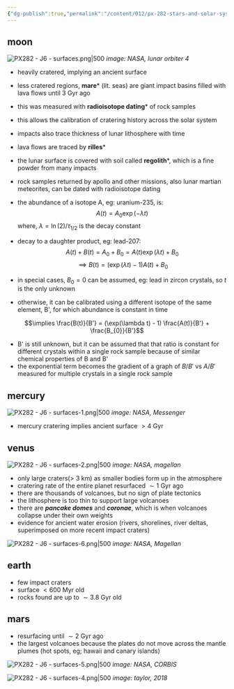 ```yaml
---
{"dg-publish":true,"permalink":"/content/012/px-282-stars-and-solar-system/term-2-solar-system/j-terrestrial-planets/px-282-j6-surfaces/","noteIcon":"1","created":"2025-01-31T16:23:21.305+00:00","updated":"2025-05-09T11:18:44.836+01:00"}
---
```


## moon

![PX282 - J6 - surfaces.png|500](/img/user/pics/PX282%20-%20J6%20-%20surfaces.png)
*image: NASA, lunar orbiter 4*

- heavily cratered, implying an ancient surface
- less cratered regions, **mare*** (lit. seas) are giant impact basins filled with lava flows until $3$ Gyr ago
- this was measured with **radioisotope dating*** of rock samples
- this allows the calibration of cratering history across the solar system
- impacts also trace thickness of lunar lithosphere with time
- lava flows are traced by **rilles***
- the lunar surface is covered with soil called **regolith***, which is a fine powder from many impacts
- rock samples returned by apollo and other missions, also lunar martian meteorites, can be dated with radioisotope dating
- the abundance of a isotope A, eg: uranium-235, is:
$$A(t) = A_{0} \exp(-\lambda t)$$
	where, $\lambda = \ln(2)/\tau_{1/2}$ is the decay constant

- decay to a daughter product, eg: lead-207:
$$A(t) + B(t) = A_{0} + B_{0} = A(t) \exp(\lambda t) + B_{0}$$
$$\implies B(t) = (\exp(\lambda t) - 1) A(t) + B_{0}$$

- in special cases, $B_{0} = 0$ can be assumed, eg: lead in zircon crystals, so $t$ is the only unknown
- otherwise, it can be calibrated using a different isotope of the same element, B', for which abundance is constant in time

$$\implies \frac{B(t)}{B'} = (\exp(\lambda t) - 1) \frac{A(t)}{B'} + \frac{B_{0}}{B'}$$
- B' is still unknown, but it can be assumed that that ratio is constant for different crystals within a single rock sample because of similar chemical properties of B and B'
- the exponential term becomes the gradient of a graph of $B/B'$ vs $A/B'$ measured for multiple crystals in a single rock sample

## mercury

![PX282 - J6 - surfaces-1.png|500](/img/user/pics/PX282%20-%20J6%20-%20surfaces-1.png)
*image: NASA, Messenger*

- mercury cratering implies ancient surface $> 4$ Gyr

## venus

![PX282 - J6 - surfaces-2.png|500](/img/user/pics/PX282%20-%20J6%20-%20surfaces-2.png)
*image: NASA, magellan*

- only large craters(> 3 km) as smaller bodies form up in the atmosphere
- cratering rate of the entire planet resurfaced $\sim 1$ Gyr ago
- there are thousands of volcanoes, but no sign of plate tectonics
- the lithosphere is too thin to support large volcanoes
- there are ***pancake domes*** and ***coronae***, which is when volcanoes collapse under their own weights
- evidence for ancient water erosion (rivers, shorelines, river deltas, superimposed on more recent impact craters)

![PX282 - J6 - surfaces-6.png|500](/img/user/pics/PX282%20-%20J6%20-%20surfaces-6.png)
*image: NASA, Magellan*
## earth

- few impact craters
- surface $< 600$ Myr old
- rocks found are up to $\sim 3.8$ Gyr old

## mars
- resurfacing until $\sim 2$ Gyr ago
- the largest volcanoes because the plates do not move across the mantle plumes (hot spots, eg; hawaii and canary islands)

![PX282 - J6 - surfaces-5.png|500](/img/user/pics/PX282%20-%20J6%20-%20surfaces-5.png)
*image: NASA, CORBIS*

![PX282 - J6 - surfaces-4.png|500](/img/user/pics/PX282%20-%20J6%20-%20surfaces-4.png)
*image: taylor, 2018*
